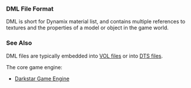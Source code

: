 ### DML File Format

DML is short for Dynamix material list, and contains multiple references to textures and the properties of a model or
object in the game world.

### See Also

DML files are typically embedded into [VOL files](/siege-modules/content/siege-content-3space/src/VOL.md) or into [DTS files](/siege-modules/content/siege-content-3space/src/dts/DTS.md).

The core game engine:

* [Darkstar Game Engine](/siege-modules/extension/siege-extension-3space/src/darkstar.md)